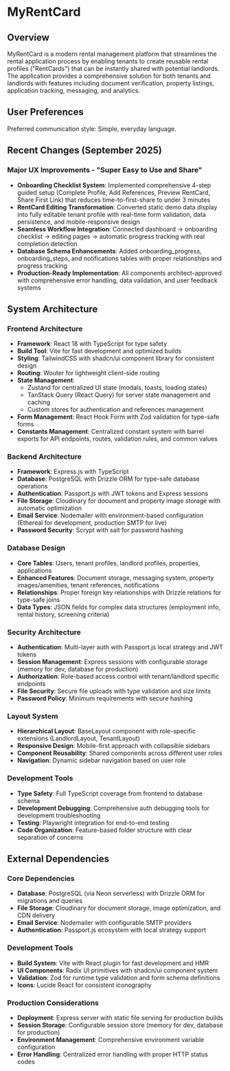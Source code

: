 # MyRentCard

## Overview

MyRentCard is a modern rental management platform that streamlines the rental application process by enabling tenants to create reusable rental profiles ("RentCards") that can be instantly shared with potential landlords. The application provides a comprehensive solution for both tenants and landlords with features including document verification, property listings, application tracking, messaging, and analytics.

## User Preferences

Preferred communication style: Simple, everyday language.

## Recent Changes (September 2025)

### Major UX Improvements - "Super Easy to Use and Share"
- **Onboarding Checklist System**: Implemented comprehensive 4-step guided setup (Complete Profile, Add References, Preview RentCard, Share First Link) that reduces time-to-first-share to under 3 minutes
- **RentCard Editing Transformation**: Converted static demo data display into fully editable tenant profile with real-time form validation, data persistence, and mobile-responsive design
- **Seamless Workflow Integration**: Connected dashboard → onboarding checklist → editing pages → automatic progress tracking with real completion detection
- **Database Schema Enhancements**: Added onboarding_progress, onboarding_steps, and notifications tables with proper relationships and progress tracking
- **Production-Ready Implementation**: All components architect-approved with comprehensive error handling, data validation, and user feedback systems

## System Architecture

### Frontend Architecture
- **Framework**: React 18 with TypeScript for type safety
- **Build Tool**: Vite for fast development and optimized builds
- **Styling**: TailwindCSS with shadcn/ui component library for consistent design
- **Routing**: Wouter for lightweight client-side routing
- **State Management**: 
  - Zustand for centralized UI state (modals, toasts, loading states)
  - TanStack Query (React Query) for server state management and caching
  - Custom stores for authentication and references management
- **Form Management**: React Hook Form with Zod validation for type-safe forms
- **Constants Management**: Centralized constant system with barrel exports for API endpoints, routes, validation rules, and common values

### Backend Architecture
- **Framework**: Express.js with TypeScript
- **Database**: PostgreSQL with Drizzle ORM for type-safe database operations
- **Authentication**: Passport.js with JWT tokens and Express sessions
- **File Storage**: Cloudinary for document and property image storage with automatic optimization
- **Email Service**: Nodemailer with environment-based configuration (Ethereal for development, production SMTP for live)
- **Password Security**: Scrypt with salt for password hashing

### Database Design
- **Core Tables**: Users, tenant profiles, landlord profiles, properties, applications
- **Enhanced Features**: Document storage, messaging system, property images/amenities, tenant references, notifications
- **Relationships**: Proper foreign key relationships with Drizzle relations for type-safe joins
- **Data Types**: JSON fields for complex data structures (employment info, rental history, screening criteria)

### Security Architecture
- **Authentication**: Multi-layer auth with Passport.js local strategy and JWT tokens
- **Session Management**: Express sessions with configurable storage (memory for dev, database for production)
- **Authorization**: Role-based access control with tenant/landlord specific endpoints
- **File Security**: Secure file uploads with type validation and size limits
- **Password Policy**: Minimum requirements with secure hashing

### Layout System
- **Hierarchical Layout**: BaseLayout component with role-specific extensions (LandlordLayout, TenantLayout)
- **Responsive Design**: Mobile-first approach with collapsible sidebars
- **Component Reusability**: Shared components across different user roles
- **Navigation**: Dynamic sidebar navigation based on user role

### Development Tools
- **Type Safety**: Full TypeScript coverage from frontend to database schema
- **Development Debugging**: Comprehensive auth debugging tools for development troubleshooting
- **Testing**: Playwright integration for end-to-end testing
- **Code Organization**: Feature-based folder structure with clear separation of concerns

## External Dependencies

### Core Dependencies
- **Database**: PostgreSQL (via Neon serverless) with Drizzle ORM for migrations and queries
- **File Storage**: Cloudinary for document storage, image optimization, and CDN delivery
- **Email Service**: Nodemailer with configurable SMTP providers
- **Authentication**: Passport.js ecosystem with local strategy support

### Development Tools
- **Build System**: Vite with React plugin for fast development and HMR
- **UI Components**: Radix UI primitives with shadcn/ui component system
- **Validation**: Zod for runtime type validation and form schema definitions
- **Icons**: Lucide React for consistent iconography

### Production Considerations
- **Deployment**: Express server with static file serving for production builds
- **Session Storage**: Configurable session store (memory for dev, database for production)
- **Environment Management**: Comprehensive environment variable configuration
- **Error Handling**: Centralized error handling with proper HTTP status codes